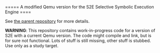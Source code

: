 ===== A modified Qemu version for the S2E Selective Symbolic Execution Engine ====

See [the parent repository](https://github.com/eurecom-s3/news2e) for more details.

__WARNING__: This repository contains work-in-progress code for a version of
S2E with a current Qemu version.  The code might compile and link, but is for
sure not functional. Lots of stuff is still missing, other stuff is stubbed.
Use only as a study target.
